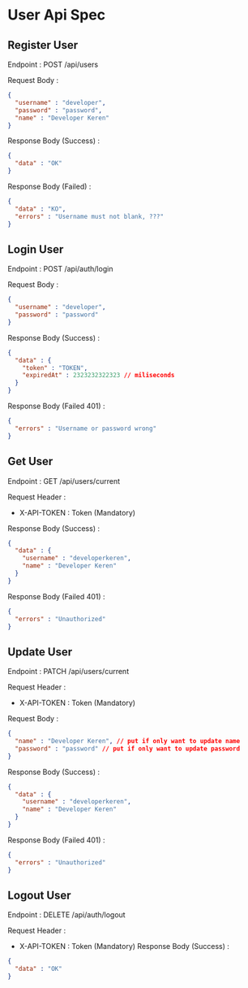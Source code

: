 # User Api Spec

## Register User

Endpoint : POST /api/users

Request Body :

```json
{
  "username" : "developer",
  "password" : "password",
  "name" : "Developer Keren"
}
```

Response Body (Success) :

```json
{
  "data" : "OK"
}
```

Response Body (Failed) :

```json
{
  "data" : "KO",
  "errors" : "Username must not blank, ???"
}
```

## Login User

Endpoint : POST /api/auth/login

Request Body :

```json
{
  "username" : "developer",
  "password" : "password"
}
```

Response Body (Success) :

```json
{
  "data" : {
    "token" : "TOKEN",
    "expiredAt" : 2323232322323 // miliseconds
  }
}
```

Response Body (Failed 401) :

```json
{
  "errors" : "Username or password wrong"
}
```

## Get User

Endpoint : GET /api/users/current

Request Header :

- X-API-TOKEN : Token (Mandatory)

Response Body (Success) :

```json
{
  "data" : {
    "username" : "developerkeren",
    "name" : "Developer Keren"
  }
}
```

Response Body (Failed 401) :

```json
{
  "errors" : "Unauthorized"
}
```

## Update User

Endpoint : PATCH /api/users/current

Request Header :

- X-API-TOKEN : Token (Mandatory)

Request Body :

```json
{
  "name" : "Developer Keren", // put if only want to update name
  "password" : "password" // put if only want to update password
}
```

Response Body (Success) :

```json
{
  "data" : {
    "username" : "developerkeren",
    "name" : "Developer Keren"
  }
}
```

Response Body (Failed 401) :

```json
{
  "errors" : "Unauthorized"
}
```

## Logout User

Endpoint : DELETE /api/auth/logout

Request Header :

- X-API-TOKEN : Token (Mandatory)
  Response Body (Success) :

```json
{
  "data" : "OK"
}
```